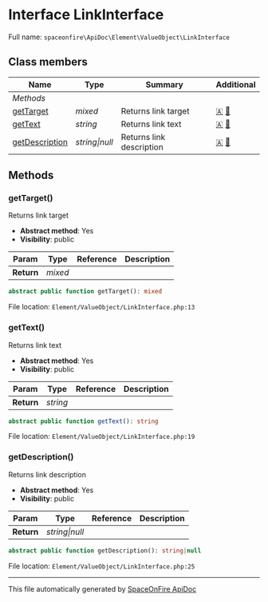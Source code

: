 # Interface LinkInterface

Full name: `spaceonfire\ApiDoc\Element\ValueObject\LinkInterface`

## Class members

| Name                                                                                   | Type               | Summary                  | Additional                                              |
| -------------------------------------------------------------------------------------- | ------------------ | ------------------------ | ------------------------------------------------------- |
| _Methods_                                                                              |                    |                          |                                                         |
| [getTarget](#spaceonfire_apidoc_element_valueobject_linkinterface_gettarget)           | _mixed_            | Returns link target      | [🇦](# "Abstract element") [📢](# "Visibility: public") |
| [getText](#spaceonfire_apidoc_element_valueobject_linkinterface_gettext)               | _string_           | Returns link text        | [🇦](# "Abstract element") [📢](# "Visibility: public") |
| [getDescription](#spaceonfire_apidoc_element_valueobject_linkinterface_getdescription) | _string&#124;null_ | Returns link description | [🇦](# "Abstract element") [📢](# "Visibility: public") |

## Methods

<a name="spaceonfire_apidoc_element_valueobject_linkinterface_gettarget"></a>

### getTarget()

Returns link target

-   **Abstract method**: Yes
-   **Visibility**: public

| Param      | Type    | Reference | Description |
| ---------- | ------- | --------- | ----------- |
| **Return** | _mixed_ |           |             |

```php
abstract public function getTarget(): mixed
```

File location: `Element/ValueObject/LinkInterface.php:13`

<a name="spaceonfire_apidoc_element_valueobject_linkinterface_gettext"></a>

### getText()

Returns link text

-   **Abstract method**: Yes
-   **Visibility**: public

| Param      | Type     | Reference | Description |
| ---------- | -------- | --------- | ----------- |
| **Return** | _string_ |           |             |

```php
abstract public function getText(): string
```

File location: `Element/ValueObject/LinkInterface.php:19`

<a name="spaceonfire_apidoc_element_valueobject_linkinterface_getdescription"></a>

### getDescription()

Returns link description

-   **Abstract method**: Yes
-   **Visibility**: public

| Param      | Type               | Reference | Description |
| ---------- | ------------------ | --------- | ----------- |
| **Return** | _string&#124;null_ |           |             |

```php
abstract public function getDescription(): string|null
```

File location: `Element/ValueObject/LinkInterface.php:25`

---

This file automatically generated by [SpaceOnFire ApiDoc](https://github.com/spaceonfire/apidoc)
